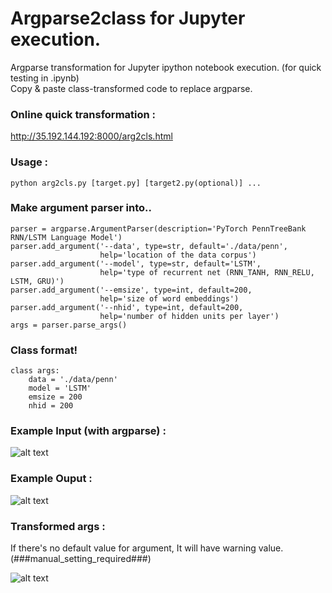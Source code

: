 # Argparse2class for Jupyter execution.

Argparse transformation for Jupyter ipython notebook execution. (for quick testing in .ipynb)<br />
Copy & paste class-transformed code to replace argparse. <br/>

### Online quick transformation :
http://35.192.144.192:8000/arg2cls.html

### Usage : 
```
python arg2cls.py [target.py] [target2.py(optional)] ...
```

### Make argument parser into..
```
parser = argparse.ArgumentParser(description='PyTorch PennTreeBank RNN/LSTM Language Model')
parser.add_argument('--data', type=str, default='./data/penn',
                    help='location of the data corpus')
parser.add_argument('--model', type=str, default='LSTM',
                    help='type of recurrent net (RNN_TANH, RNN_RELU, LSTM, GRU)')
parser.add_argument('--emsize', type=int, default=200,
                    help='size of word embeddings')
parser.add_argument('--nhid', type=int, default=200,
                    help='number of hidden units per layer')
args = parser.parse_args()
```
### Class format!
```
class args:
    data = './data/penn'
    model = 'LSTM'
    emsize = 200
    nhid = 200
```

### Example Input (with argparse) :

![alt text](http://pds27.egloos.com/pds/201709/01/00/c0134200_59a941fb9501e.png)


### Example Ouput :

![alt text](http://thumbnail.egloos.net/600x0/http://pds25.egloos.com/pds/201709/01/00/c0134200_59a936974c78f.png)


### Transformed args : 
If there's no default value for argument, It will have warning value. (###manual_setting_required###)

![alt text](http://pds21.egloos.com/pds/201709/01/00/c0134200_59a937f65f737.png)
